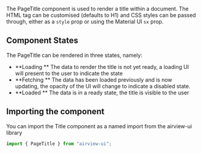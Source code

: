 The PageTitle component is used to render a title within a document. The HTML tag can be customised (defaults to H1) and CSS styles can be passed through, either as a `style` prop or using the Material UI `sx` prop.

## Component States

The PageTitle can be rendered in three states, namely:

- **Loading ** The data to render the title is not yet ready, a loading UI will present to the user to indicate the state
- **Fetching ** The data has been loaded previously and is now updating, the opacity of the UI will change to indicate a disabled state.
- **Loaded ** The data is in a ready state, the title is visible to the user

## Importing the component

You can import the Title component as a named import from the airview-ui library

```javascript
import { PageTitle } from "airview-ui";
```
